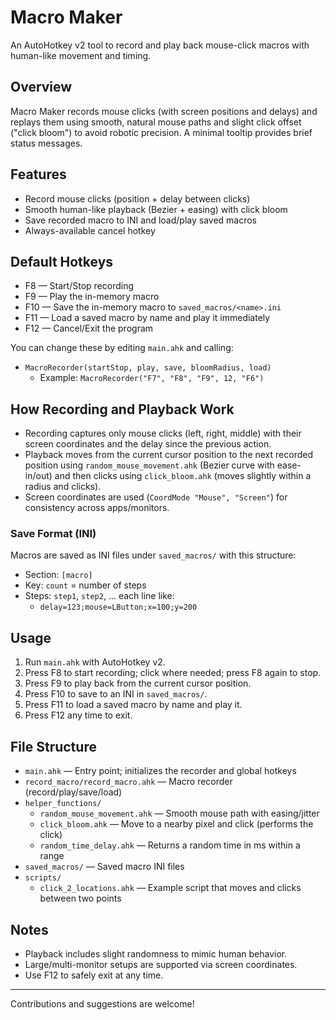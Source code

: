 # Macro Maker

An AutoHotkey v2 tool to record and play back mouse-click macros with human-like movement and timing.

## Overview

Macro Maker records mouse clicks (with screen positions and delays) and replays them using smooth, natural mouse paths and slight click offset ("click bloom") to avoid robotic precision. A minimal tooltip provides brief status messages.

## Features

- Record mouse clicks (position + delay between clicks)
- Smooth human-like playback (Bezier + easing) with click bloom
- Save recorded macro to INI and load/play saved macros
- Always-available cancel hotkey

## Default Hotkeys

- F8 — Start/Stop recording
- F9 — Play the in-memory macro
- F10 — Save the in-memory macro to `saved_macros/<name>.ini`
- F11 — Load a saved macro by name and play it immediately
- F12 — Cancel/Exit the program

You can change these by editing `main.ahk` and calling:

- `MacroRecorder(startStop, play, save, bloomRadius, load)`
  - Example: `MacroRecorder("F7", "F8", "F9", 12, "F6")`

## How Recording and Playback Work

- Recording captures only mouse clicks (left, right, middle) with their screen coordinates and the delay since the previous action.
- Playback moves from the current cursor position to the next recorded position using `random_mouse_movement.ahk` (Bezier curve with ease-in/out) and then clicks using `click_bloom.ahk` (moves slightly within a radius and clicks).
- Screen coordinates are used (`CoordMode "Mouse", "Screen"`) for consistency across apps/monitors.

### Save Format (INI)

Macros are saved as INI files under `saved_macros/` with this structure:

- Section: `[macro]`
- Key: `count` = number of steps
- Steps: `step1`, `step2`, ... each line like:
  - `delay=123;mouse=LButton;x=100;y=200`

## Usage

1. Run `main.ahk` with AutoHotkey v2.
2. Press F8 to start recording; click where needed; press F8 again to stop.
3. Press F9 to play back from the current cursor position.
4. Press F10 to save to an INI in `saved_macros/`.
5. Press F11 to load a saved macro by name and play it.
6. Press F12 any time to exit.

## File Structure

- `main.ahk` — Entry point; initializes the recorder and global hotkeys
- `record_macro/record_macro.ahk` — Macro recorder (record/play/save/load)
- `helper_functions/`
  - `random_mouse_movement.ahk` — Smooth mouse path with easing/jitter
  - `click_bloom.ahk` — Move to a nearby pixel and click (performs the click)
  - `random_time_delay.ahk` — Returns a random time in ms within a range
- `saved_macros/` — Saved macro INI files
- `scripts/`
  - `click_2_locations.ahk` — Example script that moves and clicks between two points

## Notes

- Playback includes slight randomness to mimic human behavior.
- Large/multi-monitor setups are supported via screen coordinates.
- Use F12 to safely exit at any time.

---

Contributions and suggestions are welcome!
